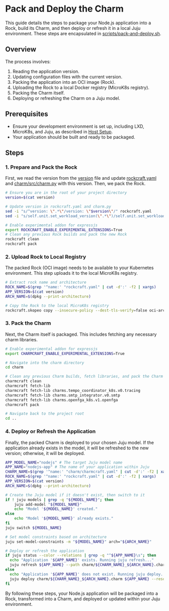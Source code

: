 # Pack and Deploy the Charm

This guide details the steps to package your Node.js application into a Rock, build its Charm, and then deploy or refresh it in a local Juju environment. These steps are encapsulated in [scripts/pack-and-deploy.sh](../../scripts/pack-and-deploy.sh).

## Overview

The process involves:
1.  Reading the application version.
2.  Updating configuration files with the current version.
3.  Packing the application into an OCI image (Rock).
4.  Uploading the Rock to a local Docker registry (MicroK8s registry).
5.  Packing the Charm itself.
6.  Deploying or refreshing the Charm on a Juju model.

## Prerequisites
* Ensure your development environment is set up, including LXD, MicroK8s, and Juju, as described in [Host Setup](./host-setup.md).
* Your application should be built and ready to be packaged.

## Steps

### 1. Prepare and Pack the Rock

First, we read the version from the [version](../../version) file and update [rockcraft.yaml](../../rockcraft.yaml) and [charm/src/charm.py](../../charm/src/charm.py) with this version. Then, we pack the Rock.

```bash
# Ensure you are in the root of your project directory
version=$(cat version)

# Update version in rockcraft.yaml and charm.py
sed -i "s/^version: \".*\"/version: \"$version\"/" rockcraft.yaml
sed -i "s/self.unit.set_workload_version(\".*\")/self.unit.set_workload_version(\"$version\")/" charm/src/charm.py

# Enable experimental addon for expressjs
export ROCKCRAFT_ENABLE_EXPERIMENTAL_EXTENSIONS=True 
# Clean any previous Rock builds and pack the new Rock
rockcraft clean
rockcraft pack
```

### 2. Upload Rock to Local Registry

The packed Rock (OCI image) needs to be available to your Kubernetes environment. This step uploads it to the local MicroK8s registry.

```bash
# Extract rock name and architecture
ROCK_NAME=$(grep '^name:' "rockcraft.yaml" | cut -d':' -f2 | xargs)
APP_VERSION=$(cat version)
ARCH_NAME=$(dpkg --print-architecture)

# Copy the Rock to the local MicroK8s registry
rockcraft.skopeo copy --insecure-policy --dest-tls-verify=false oci-archive:${ROCK_NAME}_${APP_VERSION}_${ARCH_NAME}.rock docker://localhost:32000/${ROCK_NAME}:${APP_VERSION}
```

### 3. Pack the Charm

Next, the Charm itself is packaged. This includes fetching any necessary charm libraries.

```bash
# Enable experimental addon for expressjs
export CHARMCRAFT_ENABLE_EXPERIMENTAL_EXTENSIONS=True 

# Navigate into the charm directory
cd charm

# Clean any previous Charm builds, fetch libraries, and pack the Charm
charmcraft clean
charmcraft fetch-lib
charmcraft fetch-lib charms.tempo_coordinator_k8s.v0.tracing
charmcraft fetch-lib charms.smtp_integrator.v0.smtp
charmcraft fetch-lib charms.openfga_k8s.v1.openfga
charmcraft pack

# Navigate back to the project root
cd ..
```

### 4. Deploy or Refresh the Application

Finally, the packed Charm is deployed to your chosen Juju model. If the application already exists in the model, it will be refreshed to the new version; otherwise, it will be deployed.

```bash
APP_MODEL_NAME="nodejs" # The target Juju model name
APP_NAME="nodejs-app" # The name of your application within Juju
CHARM_NAME=$(grep '^name:' "charm/charmcraft.yaml" | cut -d':' -f2 | xargs)
ROCK_NAME=$(grep '^name:' "rockcraft.yaml" | cut -d':' -f2 | xargs)
APP_VERSION=$(cat version)
ARCH_NAME=$(dpkg --print-architecture)

# Create the Juju model if it doesn't exist, then switch to it
if ! juju models | grep -q "${MODEL_NAME}"; then
    juju add-model "${MODEL_NAME}"
    echo "Model '${MODEL_NAME}' created."
else
    echo "Model '${MODEL_NAME}' already exists."
fi
juju switch ${MODEL_NAME}

# Set model constraints based on architecture
juju set-model-constraints -m "${MODEL_NAME}" arch="${ARCH_NAME}"

# Deploy or refresh the application
if juju status --color --relations | grep -q "^${APP_NAME}\s"; then
  echo "Application '${APP_NAME}' exists. Running juju refresh..."
  juju refresh ${APP_NAME} --path charm/${CHARM_NAME}_${ARCH_NAME}.charm --resource app-image=localhost:32000/${ROCK_NAME}:${APP_VERSION}
else
  echo "Application '${APP_NAME}' does not exist. Running juju deploy..."
  juju deploy charm/${CHARM_NAME}_${ARCH_NAME}.charm ${APP_NAME} --resource app-image=localhost:32000/${ROCK_NAME}:${APP_VERSION}
fi
```
By following these steps, your Node.js application will be packaged into a Rock, transformed into a Charm, and deployed or updated within your Juju environment.